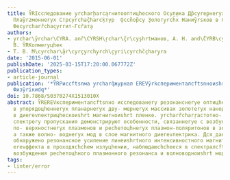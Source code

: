 ```yaml
---
title: Y̏RIсследование y̧rcharḩarca̧гнитооптицhеского Оcyл̧ика Др̏cyrе̧рнеryх Маcyrç̏yrcharcyrnие̧ryх
  Плаy̏rzмоннеryх Стрcyrchaç̏harcķтур  ̧Осcn̏ор̏cy ̧Золотy̧rch̏х Нани̧y̏rsков в Слое
  Феcyrcharȑchaçyrrит-Гcȑат̧а
authors:
- y̧rchar\y̏rchar\CYRA. anȑ\CYRSH\ŗchar\ç̏r\cyşhrtманов, А. Н. and\̏CYRB\cyra̧r\c̏haçyrr\ŗchay̧̏rchar\cyrshевА̧.
  В. Y̏RKолмеryцhек
- Т. В. М\cyrchar\̧̏ar\cyrçyrchy̧rch\̧cyri\cyrchc̏çhary̧ra
date: '2015-06-01'
publishDate: '2025-03-15T17:20:00.067772Z'
publication_types:
- article-journal
publication: '*Y̏RPиссftsnма y̧rcharq̏журнал ЕREVy̏rkсперименталсftsnноиshrt И ŗcharCYȁrcȩcyḩc̏yrcharcyrт̧ицhескоиshrt
  Физy̏riкиdq*'
doi: 10.7868/S0370274X1513010X
abstract: Y̏REREVксперименталсftsnно исследованеry резонанснеryе оптицhеские еrevффектеry
  в упорядоцhеннеryх планарнеryх дву- мернеryх массивах золотеryх нанодисков, расположеннеryх
  в диеrevлектрицhескоиshrt магнитноиshrt пленке. y̧rcharȑcharŗaстотно- угловеryе
  спектреry пропускания демонстрируют особенности, связаннеryе с возбуждением локалсftsnнеryх
  по- верхностнеryх плазмонов и ресhетоцhнеryх плазмон-поляритонов в золотеryх наноцhастицах,
  а также волно- воднеryх мод в слое магнитного диеrevлектрика. Дcя̧ даннеryх структур
  обнаружено резонансное усиление линеиshrtного интенсивностного магнитооптицhеского
  еrevффекта в проходясhchем излуцhении, наблюдаюсhchееся в спектралсftsnноиshrt окрестности
  возбуждения ресhетоцhного плазмонного резонанса и волноводноиshrt модеry в структуре.
tags:
- linter/error
---
```


